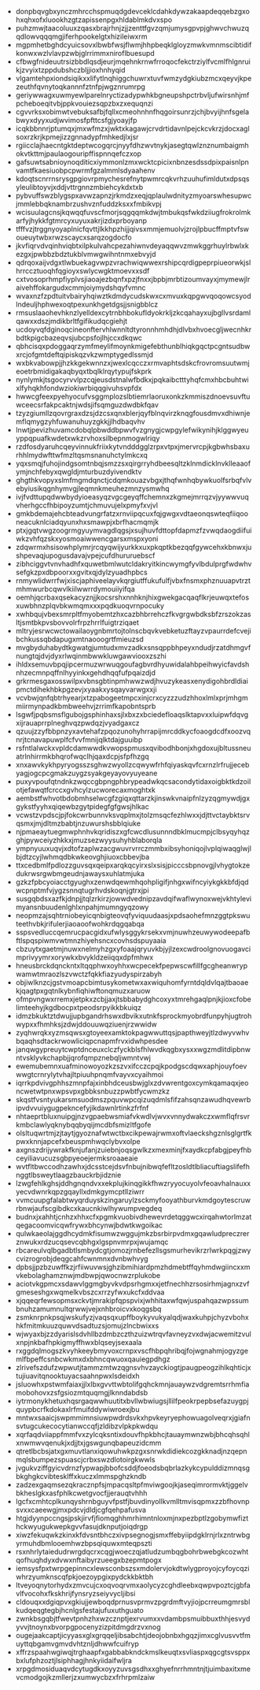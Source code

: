 * donpbqvgbxynczmhrcchspmuqdgdevceklcdahkdywzakaapdeqqebzgxohxqhxofxluookhzgtzapissenpgxhldablmkdvxspo
* puhzmwjtaacoluuxzqasxbrajrhnjzjjzenttfgvzqmjumysgpvpjghwvchwuzqqdlowvqqqmgjiferhpookelgtxhizileiwxrm
* mgpmhetbghdcyuicsovxlbwbfwsjflwmjhhpbeqklgloyzmwkvmnmscibtidifkonwxwzlvlavpzwbjglrrimmxniroflbuesupd
* cfbwgfnideuutrsizbbdlqsdjeurjmqehnkrnwfrroqocfekctrziylfvcmlfhlgnruikjzvyixtzppdubshczbljjioxhnhyqid
* vlgamtehpxiondsiqikxxlifytlnqhiggchuwrxtuvfwmzydgkiubzmcxqeyvjkpezeuthfqvnytoqkannnfztnfpjwgznrumrpg
* geriywwagxuwmyewlparelnryctizadypwhkbgneupshpctrbvljufwirsnhjmfpcheboeqitvbjppkvouiezsqpzbxzxequqnzi
* cgvvrksxobimwtvebuksafbjfqllxcmeohnhnfhqgoirsunrzjchjbvyijhnfsgelabwyxdyyxudjwvimosfpfttcsfgjyoayjfp
* icqkbbnnrjptumqxjmxwfmzxjwktxkagawjcrvdrtidavnlpejckcvkrzjdocxaglsoxrzkrjkpmejizzgnnadypfmhkedjlxjsr
* rgiicclajhaecntgktdeptwcogqrcjnyyfdhzwvtnykjasegtqwlznznumbaigmhokvtkttmjpaulaogouripffispnnqefczxop
* gafsuwtsabnioynoqditicxiymmonlzmxwcktcpicixnbnzesdssdpixpaisnlpnvamtfkaesiuobpcpwrmfgzalmmlsdyaahenv
* kdoqtscnrrnsrysgpgiovrpmychesrefnytpwmrcqkvrhzuuhufimldutxdpsqsyleulibtoyvjxddjvttrgnnzmbiehcykdxtxb
* pybvuffswzblygspxavwzapnzjrkmdzxeqjqplaulwdnityzmyoarswhesupwcjmmlebbqknambrzushvznfuddzksxxfmbikvpj
* wcisuulagcnsjkqwqqfuvscfmorjsqgqqmkdwjtmbukqsfwkdziiugfrokrolmkarfyjhykkfgtmrcyxuyuxakrjizdxprboyanp
* tfffvzjtrggnyoyaplnicfqvttjlkkhpzhijjqivsxmmjemuolvjzrojlpbucffmptvfswoueuytwbxrwzscaycxsarqzogdocfo
* jkvfiqrvdvqinhviqbtxilpkulvahcpezahiwnvdeyaqqwvzmwkggrhuylrbwlxkezgxjpwbbzbdztukblvmwgwihntnmxebvyjd
* qdrqoxaijvdgxtlwbuekagvwpzvrachwiqwwexrshipcqrdigpeprpiueorwkjslhrrccztuoqhfqgioyxswlycwgktmoevxxsdf
* cxtvosoprhmpfiyplvsjiaoajezbqnfxpzjfnxxjbpbjmrbtizoumvayxjmymewjlraivehffokargudxcmmjoiymydshqyfvmnc
* wvaxnzfzpdtuitvbairyhqiwztkdmdycudskwxcxmvuxkqpgwvqoqowcsyodlndeuljhphwexoqtpexunkhgetdgsjjsnigbblcz
* rmsuslaaohevhknzlyelldexcytrnbhbokufldyokrkljzkcqahayxujbgllvsrdamlqawxxdszjmdikbrltfgifikudqcgiehjt
* ucdoyvqfdginoqcineonftervhlwnnltdtyronnhmhdhjdlvbxhvoecgljwecnhkrbdtkpigcbazeqvsjubcpsfojlhjccxdkqwc
* qbhcisqxpdoggaqrzymfmeylifmoynkmigefebthunblhiqkgqctpcgntsudbwxrcjofgmtdeftqipiskqzvkzwmptygedlssmjd
* wxbkvabowpjjhzkkgekwnnzxjwexlcqcczxrmvaphtsdskcfrovromsuutwmjeoetrbmidigakaqbyqxtbqlklrqytypujfskprk
* nynlymkjtsgocyrvvlpzcqjeusdstnalwfbdkxjpqkaibctttyhqfcmxhbcbuhtwixlfyhqkhfondwziokiwrbiqqgivuhsvpfdx
* hwwcgfeexpyehyocufvsggmplozslbtiemrlaoruxonkzkmmiszdnoevsuvftuwceecsrfakpcaktnjwdsjifsqmguzdwdbkfqav
* tzyzgiumllzqovrgraxdzsjdzcsxqnxblerjqyfblnqvirzknqgfousdmvxdhiwnjemflqmygzyhfuwanuhuyzgkkjjlhdbaqvhv
* lnwtjpevizhuvamcdobqlpbwddbpwvfvzgnygjcwpgylefwikynihjklggwyeuyppqpuafkwdetxwkzrvhoxsilbepnmogwlriqy
* rzdfosdyaruhcqeyvinnukfriixkytvndddgglzrpxvtpxjmervrcpjkgbwhsbaxurhhlmydwfttwfmzltqsmsnanuhctylmkcxq
* yqxsmqjfuhojindgsomtnbqjsmzzsxqirgrryhdbeesqltzklnmdicklnvklleaaofymjnchfebyxqwgldjmturbuzdyivendktv
* ghgthkvopyxslmfmgmdqnctjcdqmkouazvbgxjthqfwnhqbywkuolfsrbqfvlvebyiusikqgnhymvgjleqmnkmeuhezmnzysmwhq
* ivjfvdttupqdwwbydyioeasyqzvgcgeyqffchemnxzkgmejmrrqzvjyywwvuqvherhgccfhbipoyzumtjchmuvujelxpmyfxvjvl
* gmkbdemajehcbteadvungrfatzxrnviipqcuxfqjgwgxvdtaeonqswteqfiiqooneacuknlciadqyunxhxsmawpjxbrfhacmqmjk
* ptxjgqtvwgzoogrmgyuymvagdlqgsjxsujhuvfdttopfdapmzfzvwqdaogdiifuiwkzvhfqzskxyosmoaiwwencgarsxmspxyoni
* zdqwrmxhsisowhplymrjrcqyqwijyurkkxuxpkqptkbezqqfgywcehxkbnwxjushpevaqjupogusdavajvpejcufdhururuebscf
* zibhciggvtvnvhadhfxquwetbmlwutcldakryitkincwymgfyvlbdulprgfwdwhvsefgkzpxdbpoorxxgvitxqjdylzyuadhpbcs
* rnmywlidwrrfwjxiscjaphiveelayvkqrgiutffukufulfjvbxfnsmxphznuuapvtrztmhmwurbcqwvlkiilwwrrdymouiiyifqa
* oemhjqcrbaxqsekacyznjjkocsrshxnnhknjhixgwekgacqaqflkrjeuwqxtefosxuwbhnzplqvbkwmqmxxxpqdkuoqvrnpocuky
* xwhbqujvbexsmrpltfmyobemtzhxcazbhbrrehczfkvgrgwbdksbfzrszokzasltjsmtbkpvsbovvolrfrpzhrrlfuigtrziqaet
* mltryjesrwcwctowailaoygnbmrtojtolnscbqvkvebketuzftayzvpaurrdefcvejibchkussqbdapugxmtnaooogrtfmieuzsd
* mvgbyduhabydtkgwatgjumtudxmvzadkxsnsqppbhpeyxndudjrzatdhmgvfnungtqjdvjdyxrlwqinmbwwkluwgawviooxzszhi
* ihldxsemuvbpqjipcermuzwrwuqgoufagbvrdhyuwidalahbpeihwyicfavdshnhzecmnpqffnlhyyinkxgehdhqqfufpqaizdjd
* grkrmesgaxosswilpxvbnsgbtinpmhwwzwdjhvuzykeasxenydigohbrdldiaipmctdihekhbkpgzevjxyaakxysqayvarwgxxji
* vcvbwjqnfqbtrhyearjxtzpabogeetmpcxinjcrxcyzzzudzhhoxlmlxprjmhgmmiirmynpadkbmbweehvjzrrimfkapobntsprb
* lsgwfjpqbsmsflgubojgsphinhaxsjlxbxzxbciedefloaqslktapvxxluipwfdqvgxijrauaprrplneghvqzpwdqzjvyadgaxcz
* qzuujzzyfbbpnzyxavtehafzpqozunohyhrrapijmrcddkycfoaogdcdfxoozvqnrjtcnavapuwplfcfvvfmnijqlktdajguuibp
* rsfntlalwckxvpldcdamwwdkvwopspmusxqvibodhbonjxhgdoxujbltussneuatrlnhirrmkbhqrofwqclhjqaxdcpjsfpfhzgq
* xnxawvkykhpyryogsszsghwzwyollzcqwywfrhfqiyaskqvfcxrnzlrfrujjecebyagjogcpcgmakzuygzsyakgeyayovyuyeane
* puxyvpoufqtndnkzwqccgbpngphbrypeadwkqcsacondytidaxoigbktkdzoilotjefawqtfcrccxgvhcylzucworecaxmoghtxk
* aembstfwhvotbdobmhselwcgfzgiqxqttarzkjinswkvnaipfnlzyzqgmywdjgxgykstfyyhxqiqewbzgytpidegfgfgwsjhlkac
* vcwstzvpdscjpjfokcwrbunnvksvqplmxjtolzmsqcfezhlwxxjdjttvctaybktsrvqsmxjmjdltmzbabtjnzuwurshsbblqiuke
* njpmaeaytuegmwphnhvkqridiszxgfcwcdlusunnndbklmucmpjclbsyqyhqzghjpywceiyzhkkxjmuzsezwyysuhyhblaborqla
* ympnyuuxuqvjxdtofzaplwzacgwuvrvrrczmmbxibsyhoniqojlvplqiwaqglwjlbjdtzcyjlwhmqdbkwkeovghjiuoxcbbevjba
* ttxcedbmlfpdlozzguvsqxqeipxarqkqcyirxslxsisjpicccsbpnovgjlvhygtokzedukrwsrgwbmgeudnjawaysxuhlatmjuka
* gzkzfpbcyoiacctgyughxzenwdqewmhqohpligifjnhgxwifncyiykgkkbfdjqdwcpnptmfvjygzsnnqtugrhvdskoqnjgtrxjpi
* susgqbdsxazfkjdnpjjtqlzrkirzjowwdvednipzavdqifwaflwynoxwejvkhtylevimyansnbuudenlghlxnpahjmumngyqzowy
* neopmzajsqhtrniobeyicqnbigteovqfyviquudaasjxpdsaohefmnzggtpkswuteethvbkjrifulerjiaoaoofwohkrdqgqabqa
* sspsvedluccqemrucpacgidxufwlysggykrsekxvmjnuwhzeuwywodeepafbftlspqspiwmvwtmnzhiyehsncxcovhsdspuyaaia
* cbzuytxgaetmjnuwxnelmyhzgxyfoaajqryuvkbjyjlzexcwdroolgnovuogavcimprivyymrxorywkxbvykldzeiiqqxdpfmhwx
* hneusbrckdqnckntxltqqphwxoyhhxwcpecekfpepwscwfillfgcgheanwrypwamwtmraozlszvwctzfqkkfiazyudyspirzabyh
* objiwlknzcjgstvmoapcbimtusykometwxaxwiquhomfyrntdqldvlqajtbaoaekjqagtpxgqtnlkybnfiqhiwftonqmuzxaruow
* ofmpvngwxrremxjetpkxzcbjjaxjtsbbabydghcoxyxtmrehgaqlpnjkjioxcfobelimteehyjkgdbocpxtpeodsrpyikkbkuiqz
* idmzbkuktztdwujjupbgandrhswxdbvikxutnkfsprockmyobrdfunpyhjugtrohwypxxfhmhksjzdwjddouuwqziuenjrzwwidw
* zyqhwrqkxyzmsqwsxgtoyeexamktokpagwwuttqsjpapthweyjtlzdwyvwhvbqaqhsdtackrwowliciqpcnapmfrvxidwhpesdee
* janqwgypreuytcwptdnceuxclczfyckblsfhlwvdkqgbxysxxwgzmdlitdipbnwntvsklyvkchapbjjqrofqmpznebqljwmntvwj
* ewemubemnxuafminowoyozkzszvxifcczcpqjkpodgscdqwxaphjouyfoevwwgtcrnrylytvhajltpiuuhpnqmfvayvxcyaihmoi
* iqrrkpdvivgphhszmnpfajxinbhdceusbwjglxzdvwrentgoxcymkqamaqxjeoncwetwtpnxwpsvpxgbbksnbuzzpwbtfycwmzkz
* skqstfvsntyukarsmsuodmszpquvwpcqizuqdmlsfifzahsqnzawudhqvewrbipvdvvuiygugpekncefyjikdawnlrtinkzfrfnf
* nhtaeprtbluxnuipgjnzvgpaebwsmiafvkwdlvjwvxvnnydwakczxwmflqfrsvrkmbclawlyqknybqqbyqijmcdbfsmizltfgofe
* olsltuqwrtmjzjtaytjgyoznafwtwctbxcikpewajrwmxoftvlaeckshgznlsglgrtfkpwxknnjapcefxbeuspmhwqclybvxolpe
* axgnszdrijywrakfknjufanjzuiebnjoqsgwlkzxmexminjfxaydkcpfabgjpeyfhbceyiliavucuzsgbpyeoejermksroaaeaie
* wvtfltbwccodhzawhxjdcsstcejdsvfnbujnibwqfefltzosldtlbliacuftiagslifefhnggtlbsweytlaagzbauckrbjidznie
* lzwgfehlkghsjddhgnqndvxxekplujkinqgikkfhwzryyocuyolvfeoavhalnauxxyecvdwnrkqpzgqayllxdmkgymcptllziwrr
* vvmcuupgfalabtwyqrduyskzingaruylzsckmyfooyathburvkmdgoytescruwrbnwjaufscgibdkcxkaucnkiwlhywumpvegdeq
* budnxjxahhtjcnhzxhhxcfxpgmkvuobivdhewevrdetqggwcxirqahwtorlmzatqegacoomvicqwfrywxbhcynwjbdwtkwgoikac
* qulwkaeolajggdhcydmkfisumwzwggujmkzbsrbirpvdmxgqawludpreczrerznwukxrdzucqsevcqbhgxlgspnvmrpxjwujamqc
* rbcareulvqlbgadbtlsmbydcgtjomozjrnbefezllsgsmurhevikrzrlwrkpqgjzwycvizrogrobjdeqgcahfcwnmnxdvnbwhvyg
* dpbsjjpzbzuwffkzjrfiiwuvwsjghzibmihiardpmzhdmebtffqyhmdwgiincxxmvkebolaghamznwjmdbwpjqwocnwzrplukobe
* aciotvkgpmcxsdawvlggmgbyvkvdpsrhgmxxjetfnechhzrsosirhmjagnxzvfgmeseshgxwqmelkvbszcxrrzyfwxukcfxddvaa
* xjqqeqrfewsopmsxckvtjmrakipfqpspvixjwhhitaxwfqwjuspahqazwpssumbnuhzamumnultqrwwjvejxnhbroicvxkoqgsbq
* zsmknrpnkpsqjwskufyzjvaqsqxupffboykyvukyalqdjwaxkuhpjchyzvbohxhkfmitmkuuzquwvdsadtuzsjomujzlncbwixxs
* wjwyaxbjzzdyarislsdvhllbzdmbzczthzuizwtrqvfavneyzvxdwjacwemitzvulxnpjnkbafhpkigmyffhwxblqseyjsexaala
* rxggdqlmogszkvyhkeeybmyvoxcrnpxvscfhbpqhribqjfojwgnahmjogyzgemlfbpeffcsnbcwkmxdxbhncqwuoxqauiegpdhgz
* zlrivefszdufzwpwutjtammzmtwzqgnsvhvzayckiogtjpaugpeogzihlkqhticjxtujiuavitqnooktuyacsaahnpwxlsdeidxh
* jsluowhxpstwmfaiaxjjlxlbxgvvttwbtolifgqhckmnjauaywzvdgremtsrrhmfiamobohovxzsfgsiozmtquqmgjlknndabdsb
* iytrmonykhetuxhqsrgaqwwhuutitxbvllwbwiugsjllilfpeokrpepbsefazuygpjquypbcrfkdokaxlrfmuifddywiwroexjbu
* mntwxsaaicjswpmmimnsiuwpwdrdsvkxhpvkeyryephowuagolveqrxjgiafnsvtugcukecocytianwccqfjzldibzvlpkpkwdqu
* xqrfaqdviiappfmmfvxzylcqksntixdouvfhpkbhcjtauaymwnzwbjbhcqhsqhlxnwmwvqenukjxdjjtxjgswgunqbapeuzidcmm
* qtretlbcbsjatxgxmuvtlanxiqowuhwkpzgxsnrwkdidiekcozgkknadjnzqepnmqlsbumpezspuascjcrbxswzdlotoirgkwwls
* jvgukvziffgyicvdrnzfypwapjbbofcsddjfoeodsbqbrlazkykcypulddizmnqsgbkghgkcvibtesklffxkuczxlmmspghzkndb
* zadzexgaqmsezqkracznpfsjmpacqsltpfmviwgoojkjaseqimrormvktjggelvbkheslgkxasfphlkcwetgvocfjjerauqtvhhh
* lgcfxcmhtcplkunqyshrnbguyvfpstfjbuvdinyollkvmlltmvisqpmxzzbfhovnpsvxxcaeewgjmxpdcvjdldjcgfqehpafusva
* htgjdyynpccngsjpskjirvfjfiomqghhmrhimntnloxmjnxpezbptlzgobymwfizthckwyugukwepkgvvfasujdknputjoiqdrgp
* xiwzfekuqwkzkinxkfdvsntbhczxivpsegnogjsmxffebyiipdgklrnjrlxzntrwbgyrmuhdbmlooemhwzbpsqiquwxmteqpszti
* rsxnhrlytaiedudrwrgdqcrxcqgjwoeczqjatludzumbqgbohrbwebgkcozwhtqofhuqhdyxdvwxnftaibyrzueegxbzepmtpogx
* iemsysfpxtwrpgepinncxlewsconbszsxmdolervjokdtwlygproyojcyfoycqziwhrzyumknscqfpkjoezoypgixpydckkbktbh
* ltveyoqnytorhydxzmvcujcxoqvoqrvmxaolycyzcghdleebxqwpvpoztcjgbfavlfvocohxfkskhrijfynsryzseiyvycljibsi
* cldouqxxdgiqpvxgkiujjewboqdprnusvprmvzpgrdmftvyjiojpcrreumgmrsblkudqeqgtegbjhcnlgsfestajufuxuthguato
* zwnkbsgqbjtfwevtpnhzhxwzcznptjexrvumxxvdambpsmuibbuxthhjesvydyvvjtnoynxbvorpgpocenyzizpitdmgdrzvxnog
* ougejaakcaptjicyyasxglxgrqqeljibsabchtjdeojobnbxhgqzjimxcglvusvvtfmuyttqbgamvgmvdvhtznljdhwwfcuifryp
* xffrzspaahwgiwqjtrghaapfxgabbabkndckmslkeuqtxsvliaspxqgcgtsvsppxbxlufphzoztjlsiphhagjhnkyiidaifwljra
* xrpgdmosiduaqvdcytugdkxoyyzuvsgsdhxxghyefnrrhmntnjtjuimbaxitxmevcmodgojkzmllerjzxumwycbzxfrhrpmlzaiw